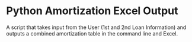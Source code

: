 # Python Amortization Excel Output

A script that takes input from the User (1st and 2nd Loan Information) and outputs a combined amortization table in the command line and Excel.
